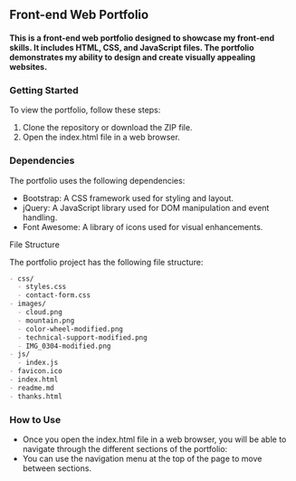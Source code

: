 ## Front-end Web Portfolio

#### This is a front-end web portfolio designed to showcase my front-end skills. It includes HTML, CSS, and JavaScript files. The portfolio demonstrates my ability to design and create visually appealing websites.

### Getting Started

To view the portfolio, follow these steps:

1. Clone the repository or download the ZIP file.
2. Open the index.html file in a web browser.

### Dependencies

The portfolio uses the following dependencies:

- Bootstrap: A CSS framework used for styling and layout.
- jQuery: A JavaScript library used for DOM manipulation and event handling.
- Font Awesome: A library of icons used for visual enhancements.

File Structure

The portfolio project has the following file structure:

```markdown
- css/
  - styles.css
  - contact-form.css
- images/
  - cloud.png
  - mountain.png
  - color-wheel-modified.png
  - technical-support-modified.png
  - IMG_0304-modified.png
- js/
  - index.js
- favicon.ico
- index.html
- readme.md
- thanks.html
```

### How to Use

- Once you open the index.html file in a web browser, you will be able to navigate through the different sections of the portfolio:
- You can use the navigation menu at the top of the page to move between sections.



